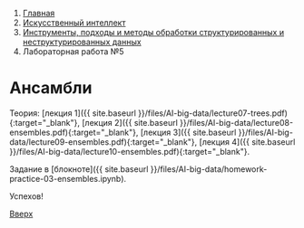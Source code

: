 <ol class="breadcrumb">
  <li class="breadcrumb-item"><a href="{{ site.baseurl }}">Главная</a></li>
  <li class="breadcrumb-item"><a href="{{ site.baseurl }}/artificial-intelligence/index.html">Искусственный интеллект</a></li>
  <li class="breadcrumb-item"><a href="{{ site.baseurl }}/artificial-intelligence/big-data/index.html">Инструменты, подходы и методы обработки структурированных и неструктурированных данных</a></li>
  <li class="breadcrumb-item active">Лабораторная работа №5</li>
</ol>

# Ансамбли

Теория: [лекция 1]({{ site.baseurl }}/files/AI-big-data/lecture07-trees.pdf){:target="_blank"}, [лекция 2]({{ site.baseurl }}/files/AI-big-data/lecture08-ensembles.pdf){:target="_blank"}, [лекция 3]({{ site.baseurl }}/files/AI-big-data/lecture09-ensembles.pdf){:target="_blank"}, [лекция 4]({{ site.baseurl }}/files/AI-big-data/lecture10-ensembles.pdf){:target="_blank"}.

Задание в [блокноте]({{ site.baseurl }}/files/AI-big-data/homework-practice-03-ensembles.ipynb).

Успехов!


[Вверх](#ансамбли)
